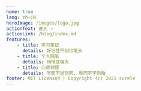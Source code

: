 ```yaml
---
home: true
lang: zh-CN
heroImage: /images/logo.jpg
actionText: 进入 →
actionLink: /blog/index.md
features:
    - title: 学习笔记
      details: 好记性不如烂笔头
    - title: 个人随笔
      details: 悄悄变强大
    - title: 心得领悟
      details: 学而不思则罔, 思而不学则殆
footer: MIT Licensed | Copyright (c) 2021 surele
---
```

